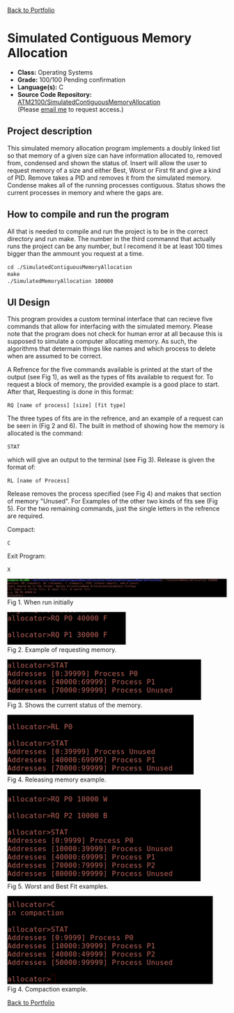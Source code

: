 [Back to Portfolio](./)

Simulated Contiguous Memory Allocation
===============

-   **Class:** Operating Systems
-   **Grade:** 100/100 Pending confirmation
-   **Language(s):** C
-   **Source Code Repository:** [ATM2100/SimulatedContiguousMemoryAllocation](https://github.com/ATM2100/SimulatedContiguousMemoryAllocation)  
    (Please [email me](mailto:atmacklin@csustudent.net?subject=GitHub%20Access) to request access.)

## Project description

This simulated memory allocation program implements a doubly linked list so that memory of a given size can have information allocated to, removed from, condensed and shown the status of. Insert will allow the user to request memory of a size and either Best, Worst or First fit and give a kind of PID. Remove takes a PID and removes it from the simulated memory. Condense makes all of the running processes contiguous. Status shows the current processes in memory and where the gaps are.

## How to compile and run the program

All that is needed to compile and run the project is to be in the correct directory and run make. The number in the third commannd that actually runs the project can be any number, but I recomend it be at least 100 times bigger than the ammount you request at a time.

```
cd ./SimulatedContiguousMemoryAllocation
make
./SimulatedMemoryAllocation 100000
```

## UI Design

This program provides a custom terminal interface that can recieve five commands that allow for interfacing with the simulated memory. Please note that the program does not check for human error at all because this is supposed to simulate a computer allocating memory. As such, the algorithms that determain things like names and which process to delete when are assumed to be correct. 

A Refrence for the five commands available is printed at the start of the output (see Fig 1), as well as the types of fits available to request for. To request a block of memory, the provided example is a good place to start. After that, Requesting is done in this format:
```
RQ [name of process] [size] [fit type]
```
The three types of fits are in the refrence, and an example of a request can be seen in (Fig 2 and 6). The built in method of showing how the memory is allocated is the command:
```
STAT
```
which will give an output to the terminal (see Fig 3). Release is given the format of:
```
RL [name of Process]
```
Release removes the process specified (see Fig 4) and makes that section of memory "Unused". For Examples of the other two kinds of fits see (Fig 5). For the two remaining commands, just the single letters in the refrence are required.

Compact:
```
C
```

Exit Program:
```
X
```

![screenshot](images/project1/Fig1.png)  
Fig 1. When run initially

![screenshot](/images/project1/Fig2.png)  
Fig 2. Example of requesting memory.

![screenshot](/images/project1/Fig3.png)  
Fig 3. Shows the current status of the memory.

![screenshot](/images/project1/Fig4.png)    
Fig 4. Releasing memory example.

![screenshot](/images/project1/Fig5.png)    
Fig 5. Worst and Best Fit examples.

![screenshot](/images/project1/Fig6.png)    
Fig 4. Compaction example.

[Back to Portfolio](./)